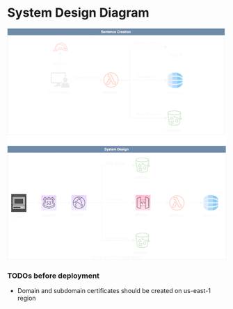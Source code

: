 # System Design Diagram
![Alt text](assets/insentence-system-design-diagram.svg)
### TODOs before deployment

- Domain and subdomain certificates should be created on us-east-1 region
